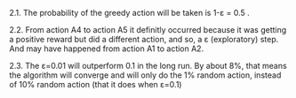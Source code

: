 2.1. The probability of the greedy action will be taken is 1-ε = 0.5 .

2.2. From action A4 to action A5 it definitly occurred because it was getting a positive reward but did a different action, and so, a ε (exploratory) step. And may have happened from action A1 to action A2.  

2.3. The ε=0.01 will outperform 0.1 in the long run. By about 8%, that means the algorithm will converge and will only do the 1% random action, instead of 10% random action (that it does when ε=0.1)